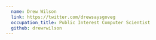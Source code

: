 ```yaml
---
  name: Drew Wilson
  link: https://twitter.com/drewsaysgoveg
  occupation_title: Public Interest Computer Scientist
  github: drewrwilson
---
```

